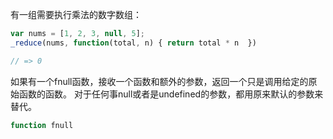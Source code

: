 有一组需要执行乘法的数字数组：

```javascript
var nums = [1, 2, 3, null, 5];
_reduce(nums, function(total, n) { return total * n  })

// => 0
```

如果有一个fnull函数，接收一个函数和额外的参数，返回一个只是调用给定的原始函数的函数。
对于任何事null或者是undefined的参数，都用原来默认的参数来替代。

```javascript
function fnull
```
